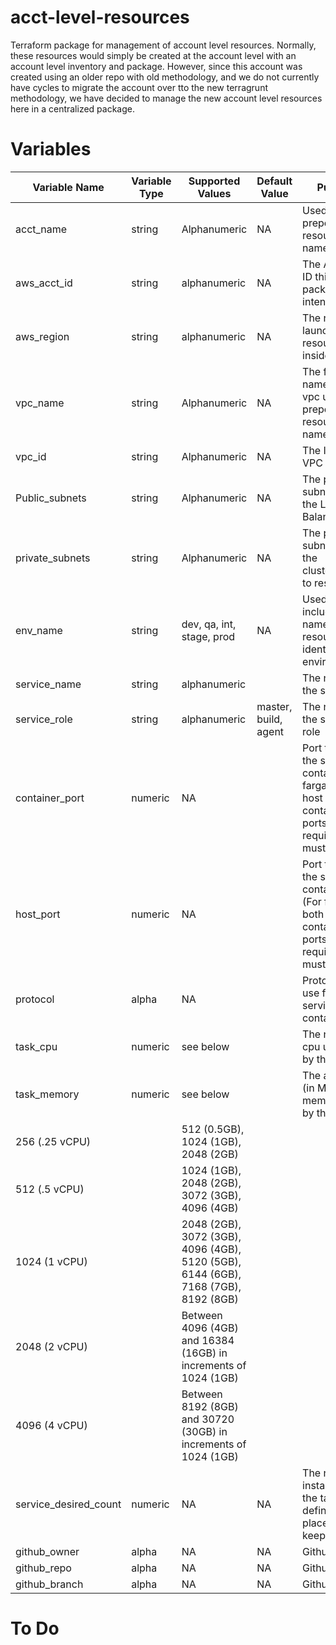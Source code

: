 # acct-level-resources

Terraform package for management of account level resources.  Normally, these resources would simply be created at the account level with an account level inventory and package.  However, since this account was created using an older repo with old methodology, and we do not currently have cycles to migrate the account over tto the new terragrunt methodology, we have decided to manage the new account level resources here in a centralized package.

# Variables

| Variable Name | Variable Type | Supported Values | Default Value | Purpose |
| --- | ---| --- | --- | --- |
| acct_name | string | Alphanumeric | NA | Used for prepending resource names |
| aws_acct_id | string | alphanumeric | NA | The Account ID this package is intended for |
| aws_region | string | alphanumeric | NA | The region to launch resource inside of |
| vpc_name | string | Alphanumeric | NA | The friendly name of the vpc used for prepending resource names |
| vpc_id | string | Alphanumeric | NA | The ID of the VPC |
| Public_subnets | string | Alphanumeric | NA | The public subnets for the Load Balancer |
| private_subnets | string | Alphanumeric | NA | The private subnets for the cluster/service to residfe in |
| env_name | string | dev, qa, int, stage, prod | NA | Used for including in names of resources to identify the environment |
| service_name | string |  alphanumeric|   | The name of the service |
| service_role | string |  alphanumeric|  master, build, agent | The name of the service role |
| container_port | numeric | NA |  | Port to use for the service container (For fargate both host and container ports are required and must match)|
| host_port | numeric | NA | | Port to use for the service container host (For fargate both host and container ports are required and must match)|
| protocol | alpha | NA | | Protocol to use for the service container |
| task_cpu | numeric | see below | | The number of cpu units used by the task. |
| task_memory | numeric | see below | | The amount (in MiB) of memory used by the task |
| 256 (.25 vCPU) | | 512 (0.5GB), 1024 (1GB), 2048 (2GB) | |  |
| 512 (.5 vCPU) | | 1024 (1GB), 2048 (2GB), 3072 (3GB), 4096 (4GB) | |  |
| 1024 (1 vCPU) | | 2048 (2GB), 3072 (3GB), 4096 (4GB), 5120 (5GB), 6144 (6GB), 7168 (7GB), 8192 (8GB) | |  |
| 2048 (2 vCPU)	| | Between 4096 (4GB) and 16384 (16GB) in increments of 1024 (1GB) | |  |
| 4096 (4 vCPU)	| | Between 8192 (8GB) and 30720 (30GB) in increments of 1024 (1GB) | |  |
| service_desired_count | numeric | NA | NA | The number of instances of the task definition to place and keep running |
| github_owner | alpha | NA | NA | Github Org |
| github_repo | alpha | NA | NA | Github Repo |
| github_branch | alpha | NA | NA | Github Branch |

# To Do
